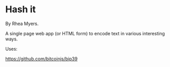 Hash it
=======

By Rhea Myers.

A single page web app (or HTML form) to encode text in various interesting ways.

Uses:

https://github.com/bitcoinjs/bip39
